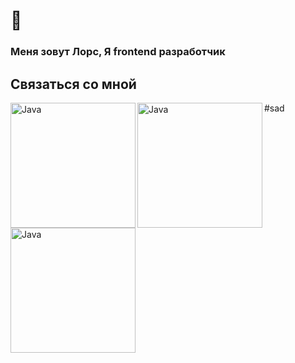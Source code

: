 # 👋 
### Меня зовут Лорс, Я frontend разработчик

<!--
**lors08-08/lors08-08** is a ✨ _special_ ✨ repository because its `README.md` (this file) appears on your GitHub profile.

Here are some ideas to get you started:

- 🔭 I’m currently working on ...
- 🌱 I’m currently learning ...
- 👯 I’m looking to collaborate on ...
- 🤔 I’m looking for help with ...
- 💬 Ask me about ...
- 📫 How to reach me: ...
- 😄 Pronouns: ...
- ⚡ Fun fact: ...
  
<a href="https://wa.me/79389077810"><img align="left" alt="Java" width="200px" src="https://img.shields.io/badge/WHATSAPP-25D366?&style=for-the-badge&logo=whatsapp&logoColor=white" /></a><a href="https://t-do.ru/thels8"><img align="left" alt="Java" width="200px" src="https://img.shields.io/badge/telegram-D14836?color=2CA5E0&style=for-the-badge&logo=telegram&logoColor=white" /></a></a><a href="https://instagram.com/lors.08?=nametag"><img align="left" alt="Java" width="200px" src="https://img.shields.io/badge/instagram-%23E4405F.svg?&style=for-the-badge&logo=instagram&logoColor=white" /></a>
-->

## Связаться со мной

<a href="https://wa.me/79389077810"><img align="left" alt="Java" width="200px" src="https://img.shields.io/badge/WHATSAPP-25D366?&style=for-the-badge&logo=whatsapp&logoColor=white" /></a>  <a href="https://t-do.ru/thels8"><img align="left" alt="Java" width="200px" src="https://img.shields.io/badge/telegram-D14836?color=2CA5E0&style=for-the-badge&logo=telegram&logoColor=white" /></a>  <a href="https://instagram.com/lors.08?=nametag"><img align="left" alt="Java" width="200px" src="https://img.shields.io/badge/instagram-%23E4405F.svg?&style=for-the-badge&logo=instagram&logoColor=white" /></a>   


#sad







